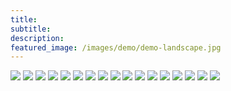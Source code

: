 ```yaml
---
title: 
subtitle: 
description: 
featured_image: /images/demo/demo-landscape.jpg
---
```

<div class="gallery" data-columns="3">
    <img src="/images/play13.gif">
    <img src="/images/play12.gif">
	<img src="/images/play11.gif">
	<img src="/images/play9.gif">
    <img src="/images/play8.gif">
	<img src="/images/play2.gif">
    <img src="/images/play10.gif">
    <img src="/images/play1.gif">
	<img src="/images/play3.gif">
	<img src="/images/play4.gif">	
    <img src="/images/play5.gif">
    <img src="/images/play6.gif">
    <img src="/images/play7.gif">
    <img src="/images/play14.jpg">
    <img src="/images/play15.jpg">
    <img src="/images/play16.jpg">
    <img src="/images/play17.jpg">

</div>


